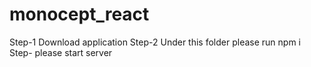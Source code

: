 # monocept_react

Step-1 Download application
Step-2 Under this folder please run npm i
Step- please start server
